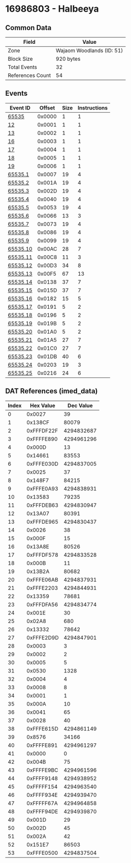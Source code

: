 # 16986803 - Halbeeya

## Common Data

| Field            | Value                     |
|------------------|---------------------------|
| Zone             | Wajaom Woodlands (ID: 51) |
| Block Size       | 920 bytes                 |
| Total Events     | 32                        |
| References Count | 54                        |

## Events

| Event ID                  | Offset   |   Size |   Instructions |
|---------------------------|----------|--------|----------------|
| [65535](./65535.md)       | 0x0000   |      1 |              1 |
| [12](./12.md)             | 0x0001   |      1 |              1 |
| [13](./13.md)             | 0x0002   |      1 |              1 |
| [16](./16.md)             | 0x0003   |      1 |              1 |
| [17](./17.md)             | 0x0004   |      1 |              1 |
| [18](./18.md)             | 0x0005   |      1 |              1 |
| [19](./19.md)             | 0x0006   |      1 |              1 |
| [65535.1](./65535.1.md)   | 0x0007   |     19 |              4 |
| [65535.2](./65535.2.md)   | 0x001A   |     19 |              4 |
| [65535.3](./65535.3.md)   | 0x002D   |     19 |              4 |
| [65535.4](./65535.4.md)   | 0x0040   |     19 |              4 |
| [65535.5](./65535.5.md)   | 0x0053   |     19 |              4 |
| [65535.6](./65535.6.md)   | 0x0066   |     13 |              3 |
| [65535.7](./65535.7.md)   | 0x0073   |     19 |              4 |
| [65535.8](./65535.8.md)   | 0x0086   |     19 |              4 |
| [65535.9](./65535.9.md)   | 0x0099   |     19 |              4 |
| [65535.10](./65535.10.md) | 0x00AC   |     28 |              7 |
| [65535.11](./65535.11.md) | 0x00C8   |     11 |              3 |
| [65535.12](./65535.12.md) | 0x00D3   |     34 |              8 |
| [65535.13](./65535.13.md) | 0x00F5   |     67 |             13 |
| [65535.14](./65535.14.md) | 0x0138   |     37 |              7 |
| [65535.15](./65535.15.md) | 0x015D   |     37 |              7 |
| [65535.16](./65535.16.md) | 0x0182   |     15 |              5 |
| [65535.17](./65535.17.md) | 0x0191   |      5 |              2 |
| [65535.18](./65535.18.md) | 0x0196   |      5 |              2 |
| [65535.19](./65535.19.md) | 0x019B   |      5 |              2 |
| [65535.20](./65535.20.md) | 0x01A0   |      5 |              2 |
| [65535.21](./65535.21.md) | 0x01A5   |     27 |              7 |
| [65535.22](./65535.22.md) | 0x01C0   |     27 |              7 |
| [65535.23](./65535.23.md) | 0x01DB   |     40 |              6 |
| [65535.24](./65535.24.md) | 0x0203   |     19 |              3 |
| [65535.25](./65535.25.md) | 0x0216   |     24 |              6 |

## DAT References (imed_data)

|   Index | Hex Value   |   Dec Value |
|---------|-------------|-------------|
|       0 | 0x0027      |          39 |
|       1 | 0x138CF     |       80079 |
|       2 | 0xFFFDF22F  |  4294832687 |
|       3 | 0xFFFFE890  |  4294961296 |
|       4 | 0x000D      |          13 |
|       5 | 0x14661     |       83553 |
|       6 | 0xFFFE030D  |  4294837005 |
|       7 | 0x0025      |          37 |
|       8 | 0x148F7     |       84215 |
|       9 | 0xFFFE0A93  |  4294838931 |
|      10 | 0x13583     |       79235 |
|      11 | 0xFFFDEB63  |  4294830947 |
|      12 | 0x13A07     |       80391 |
|      13 | 0xFFFDE965  |  4294830437 |
|      14 | 0x0026      |          38 |
|      15 | 0x000F      |          15 |
|      16 | 0x13A8E     |       80526 |
|      17 | 0xFFFDF578  |  4294833528 |
|      18 | 0x000B      |          11 |
|      19 | 0x13B2A     |       80682 |
|      20 | 0xFFFE06AB  |  4294837931 |
|      21 | 0xFFFE2203  |  4294844931 |
|      22 | 0x13359     |       78681 |
|      23 | 0xFFFDFA56  |  4294834774 |
|      24 | 0x001E      |          30 |
|      25 | 0x02A8      |         680 |
|      26 | 0x13332     |       78642 |
|      27 | 0xFFFE2D9D  |  4294847901 |
|      28 | 0x0003      |           3 |
|      29 | 0x0002      |           2 |
|      30 | 0x0005      |           5 |
|      31 | 0x0530      |        1328 |
|      32 | 0x0004      |           4 |
|      33 | 0x0008      |           8 |
|      34 | 0x0001      |           1 |
|      35 | 0x000A      |          10 |
|      36 | 0x0041      |          65 |
|      37 | 0x0028      |          40 |
|      38 | 0xFFFE615D  |  4294861149 |
|      39 | 0x8576      |       34166 |
|      40 | 0xFFFFE891  |  4294961297 |
|      41 | 0x0000      |           0 |
|      42 | 0x004B      |          75 |
|      43 | 0xFFFFE9BC  |  4294961596 |
|      44 | 0xFFFF9148  |  4294938952 |
|      45 | 0xFFFFF154  |  4294963540 |
|      46 | 0xFFFF934E  |  4294939470 |
|      47 | 0xFFFFF67A  |  4294964858 |
|      48 | 0xFFFF94DE  |  4294939870 |
|      49 | 0x001D      |          29 |
|      50 | 0x002D      |          45 |
|      51 | 0x002A      |          42 |
|      52 | 0x151E7     |       86503 |
|      53 | 0xFFFE0500  |  4294837504 |
